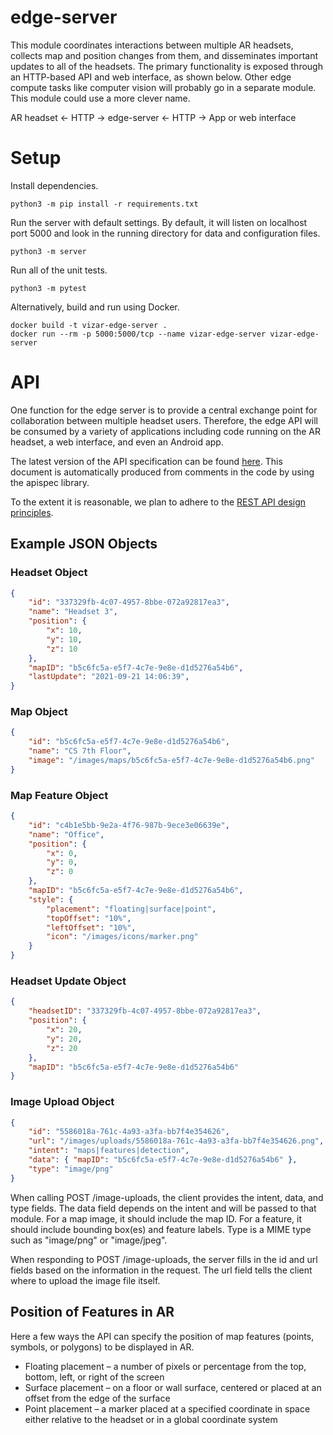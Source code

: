 # edge-server

This module coordinates interactions between multiple AR headsets, collects map and position changes from them, and disseminates important updates to all of the headsets. The primary functionality is exposed through an HTTP-based API and web interface, as shown below. Other edge compute tasks like computer vision will probably go in a separate module. This module could use a more clever name.

AR headset <- HTTP -> edge-server <- HTTP -> App or web interface

# Setup

Install dependencies.

```console
python3 -m pip install -r requirements.txt
```

Run the server with default settings. By default, it will listen on localhost port 5000 and look in the running directory for data and configuration files.

```console
python3 -m server
```

Run all of the unit tests.

```console
python3 -m pytest
```

Alternatively, build and run using Docker.

```console
docker build -t vizar-edge-server .
docker run --rm -p 5000:5000/tcp --name vizar-edge-server vizar-edge-server
```

# API

One function for the edge server is to provide a central exchange point for collaboration between multiple headset users. Therefore, the edge API will be consumed by a variety of applications including code running on the AR headset, a web interface, and even an Android app.

The latest version of the API specification can be found [here](https://easyvizar.github.io/edge-server/apispec.html). This document is automatically produced from comments in the code by using the apispec library.

To the extent it is reasonable, we plan to adhere to the [REST API design principles](https://docs.microsoft.com/en-us/azure/architecture/best-practices/api-design).

## Example JSON Objects

### Headset Object

```json
{
    "id": "337329fb-4c07-4957-8bbe-072a92817ea3",
    "name": "Headset 3",
    "position": {
        "x": 10,
        "y": 10,
        "z": 10
    },
    "mapID": "b5c6fc5a-e5f7-4c7e-9e8e-d1d5276a54b6",
    "lastUpdate": "2021-09-21 14:06:39",
}
```

### Map Object

```json
{
    "id": "b5c6fc5a-e5f7-4c7e-9e8e-d1d5276a54b6",
    "name": "CS 7th Floor",
    "image": "/images/maps/b5c6fc5a-e5f7-4c7e-9e8e-d1d5276a54b6.png"
}
```

### Map Feature Object

```json
{
    "id": "c4b1e5bb-9e2a-4f76-987b-9ece3e06639e",
    "name": "Office",
    "position": {
        "x": 0,
        "y": 0,
        "z": 0
    },
    "mapID": "b5c6fc5a-e5f7-4c7e-9e8e-d1d5276a54b6",
    "style": {
        "placement": "floating|surface|point",
        "topOffset": "10%",
        "leftOffset": "10%",
        "icon": "/images/icons/marker.png"
    }
}
```

### Headset Update Object

```json
{
    "headsetID": "337329fb-4c07-4957-8bbe-072a92817ea3",
    "position": {
        "x": 20,
        "y": 20,
        "z": 20
    },
    "mapID": "b5c6fc5a-e5f7-4c7e-9e8e-d1d5276a54b6"
}
```

### Image Upload Object

```json
{
    "id": "5586018a-761c-4a93-a3fa-bb7f4e354626",
    "url": "/images/uploads/5586018a-761c-4a93-a3fa-bb7f4e354626.png",
    "intent": "maps|features|detection",
    "data": { "mapID": "b5c6fc5a-e5f7-4c7e-9e8e-d1d5276a54b6" },
    "type": "image/png"
}
```

When calling POST /image-uploads, the client provides the intent, data, and type fields.
The data field depends on the intent and will be passed to that module. For a map image,
it should include the map ID. For a feature, it should include bounding box(es) and
feature labels. Type is a MIME type such as "image/png" or "image/jpeg".

When responding to POST /image-uploads, the server fills in the id and url fields based
on the information in the request. The url field tells the client where to upload the
image file itself.

## Position of Features in AR

Here a few ways the API can specify the position of map features (points, symbols, or polygons) to be displayed in AR.

* Floating placement – a number of pixels or percentage from the top, bottom, left, or right of the screen
* Surface placement – on a floor or wall surface, centered or placed at an offset from the edge of the surface
* Point placement – a marker placed at a specified coordinate in space either relative to the headset or in a global coordinate system
